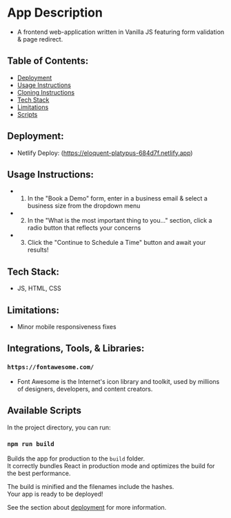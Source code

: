 # App Description

- A frontend web-application written in Vanilla JS featuring form validation & page redirect.

## Table of Contents:
* [Deployment](#Deployment)
* [Usage Instructions](#usage-instructions)
* [Cloning Instructions](#cloning-instructions)
* [Tech Stack](#tech-stack)
* [Limitations](#limitations)
* [Scripts](#available-scripts)

## Deployment:
- Netlify Deploy: (https://eloquent-platypus-684d7f.netlify.app)

## Usage Instructions:
- 1) In the "Book a Demo" form, enter in a business email & select a business size from the dropdown menu
- 2) In the "What is the most important thing to you..." section, click a radio button that reflects your concerns
- 3) Click the "Continue to Schedule a Time" button and await your results!


## Tech Stack:

- JS, HTML, CSS

## Limitations:

- Minor mobile responsiveness fixes

## Integrations, Tools, & Libraries:

### `https://fontawesome.com/`
- Font Awesome is the Internet's icon library and toolkit, used by millions of designers, developers, and content creators.


## Available Scripts

In the project directory, you can run:

### `npm run build`

Builds the app for production to the `build` folder.\
It correctly bundles React in production mode and optimizes the build for the best performance.

The build is minified and the filenames include the hashes.\
Your app is ready to be deployed!

See the section about [deployment](https://facebook.github.io/create-react-app/docs/deployment) for more information.